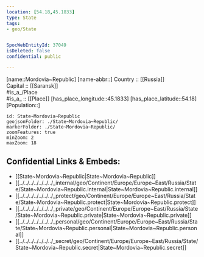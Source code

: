 ```yaml
---
location: [54.18,45.1833] 
type: State
tags:
- geo/State


SpocWebEntityId: 37049
isDeleted: false
confidential: public

---
```

[name::Mordovia~Republic] 
[name-abbr::] 
Country :: [[Russia]]  
Capital :: [[Saransk]]  
#is_a_/Place  
#is_a_ :: [[Place]] 
[has_place_longitude::45.1833] 
[has_place_latitude::54.18] 
[Population::] 



```leaflet
id: State~Mordovia~Republic
geojsonFolder: ./State~Mordovia~Republic/
markerFolder: ./State~Mordovia~Republic/
zoomFeatures: true 
minZoom: 2 
maxZoom: 18
```


## Confidential Links & Embeds: 
- [[State~Mordovia~Republic|State~Mordovia~Republic]]  
- [[../../../../../../../_internal/geo/Continent/Europe/Europe~East/Russia/State/State~Mordovia~Republic.internal|State~Mordovia~Republic.internal]] 
- [[../../../../../../../_protect/geo/Continent/Europe/Europe~East/Russia/State/State~Mordovia~Republic.protect|State~Mordovia~Republic.protect]] 
- [[../../../../../../../_private/geo/Continent/Europe/Europe~East/Russia/State/State~Mordovia~Republic.private|State~Mordovia~Republic.private]] 
- [[../../../../../../../_personal/geo/Continent/Europe/Europe~East/Russia/State/State~Mordovia~Republic.personal|State~Mordovia~Republic.personal]] 
- [[../../../../../../../_secret/geo/Continent/Europe/Europe~East/Russia/State/State~Mordovia~Republic.secret|State~Mordovia~Republic.secret]] 
